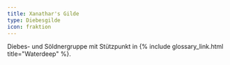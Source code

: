 ```yaml
---
title: Xanathar's Gilde
type: Diebesgilde
icon: fraktion
---
```


Diebes- und Söldnergruppe mit Stützpunkt in {% include glossary_link.html title="Waterdeep" %}.
